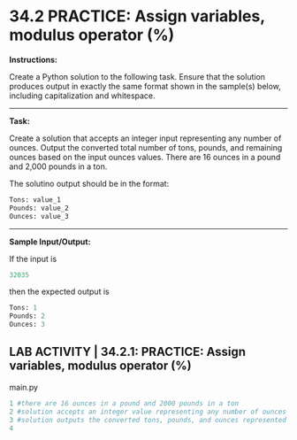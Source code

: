 # 34.2 PRACTICE: Assign variables, modulus operator (%)

**Instructions:**

Create a Python solution to the following task. Ensure that the solution produces output in exactly the same format shown in the sample(s) below, including capitalization and whitespace.

---

**Task:**

Create a solution that accepts an integer input representing any number of ounces. Output the converted total number of tons, pounds, and remaining ounces based on the input ounces values. There are 16 ounces in a pound and 2,000 pounds in a ton.

The solutino output should be in the format:

```Python
Tons: value_1
Pounds: value_2
Ounces: value_3
```

---
**Sample Input/Output:**  

If the input is

```Python
32035
```

then the expected output is

```Python
Tons: 1
Pounds: 2
Ounces: 3
```

## LAB ACTIVITY | 34.2.1: PRACTICE: Assign variables, modulus operator (%)

main.py

```Python
1 #there are 16 ounces in a pound and 2000 pounds in a ton
2 #solution accepts an integer value representing any number of ounces
3 #solution outputs the converted tons, pounds, and ounces represented by the input value of ounces
4
```
